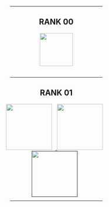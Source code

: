 <div align="center">
    <!-- Rank 00 -->
          <hr style="width: 50%; margin-top: 10px; margin-bottom: 10px;">
    <div style="padding-bottom: 20px;">
        <h2>RANK 00</h2>
        <a href="https://github.com/Pedronplay/42_rank_01/tree/40b09bd4e421acb89f988f401f2b132d2dfbc318/libft">
            <img src="https://github.com/byaliego/42-project-badges/blob/main/badges/libftm.png" width="90"/>
        </a>
    </div>

  <div style="padding-bottom: 20px;">
            <hr style="width: 50%; margin-top: 10px; margin-bottom: 10px;">
        <h2>RANK 01</h2>
        <a href="https://github.com/Pedronplay/42_rank_01/tree/68c648cefed73cdba9110c745daf5bacc9aca0e6/ft_printf">
            <img src="https://github.com/byaliego/42-project-badges/blob/main/badges/ft_printfe.png" width="125" style="margin-right: 10px;"/>
        </a>
        <a href="https://github.com/Pedronplay/42_rank_01/tree/7fec351e5d157b9aab42714762444684c6f76672/get_next_line">
            <img src="https://github.com/ayogun/42-project-badges/blob/3817eac1ff2d69bb5bdb29e646ea5b5bd521585c/badges/get_next_linem.png" width="125" style="margin-right: 10px;"/>
        </a>
        <div>
            <a href="">
                <img src="https://github.com/byaliego/42-project-badges/blob/main/badges/born2berootm.png" width="125" style="margin-right: 10px;"/>
            </a>
        </div>
                <hr style="width: 50%; margin-top: 10px; margin-bottom: 10px;">
    </div>
</div>
